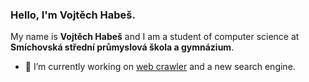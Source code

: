 ### Hello, I'm Vojtěch Habeš.

My name is **Vojtěch Habeš** and I am a student of computer science at **Smíchovská střední průmyslová škola a gymnázium**.

- 🔭 I’m currently working on [web crawler](https://github.com/vojhab/web-crawler) and a new search engine.
